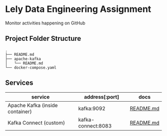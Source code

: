 # Lely Data Engineering Assignment
Monitor activities happening on GitHub

## Project Folder Structure

```shell
.
├── README.md
├── apache-kafka
│   └── README.md
└── docker-compose.yaml
```

## Services

| service                         | address[:port]     | docs                                 |
|---------------------------------|--------------------|--------------------------------------|
| Apache Kafka (inside container) | kafka:9092         | [README.md](kafka/README.md)         |
| Kafka Connect (custom)          | kafka-connect:8083 | [README.md](kafka-connect/README.md) |

